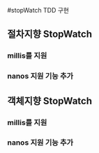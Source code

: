 #stopWatch TDD 구현

## 절차지향 StopWatch
### millis를 지원
### nanos 지원 기능 추가

## 객체지향 StopWatch
### millis를 지원
### nanos 지원 기능 추가
